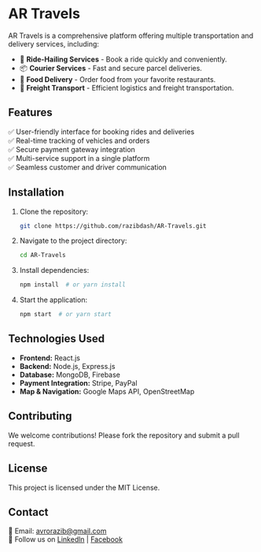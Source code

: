 # AR Travels

AR Travels is a comprehensive platform offering multiple transportation and delivery services, including:

- 🚗 **Ride-Hailing Services** - Book a ride quickly and conveniently.
- 📦 **Courier Services** - Fast and secure parcel deliveries.
- 🍔 **Food Delivery** - Order food from your favorite restaurants.
- 🚛 **Freight Transport** - Efficient logistics and freight transportation.

## Features

✅ User-friendly interface for booking rides and deliveries  
✅ Real-time tracking of vehicles and orders  
✅ Secure payment gateway integration  
✅ Multi-service support in a single platform  
✅ Seamless customer and driver communication

## Installation

1. Clone the repository:
   ```sh
   git clone https://github.com/razibdash/AR-Travels.git
   ```
2. Navigate to the project directory:
   ```sh
   cd AR-Travels
   ```
3. Install dependencies:
   ```sh
   npm install  # or yarn install
   ```
4. Start the application:
   ```sh
   npm start  # or yarn start
   ```

## Technologies Used

- **Frontend:** React.js
- **Backend:** Node.js, Express.js
- **Database:** MongoDB, Firebase
- **Payment Integration:** Stripe, PayPal
- **Map & Navigation:** Google Maps API, OpenStreetMap

## Contributing

We welcome contributions! Please fork the repository and submit a pull request.

## License

This project is licensed under the MIT License.

## Contact

📧 Email: avrorazib@gmail.com  
📱 Follow us on [Linkedln](https://linkedln.com/razibdash) | [Facebook](https://facebook.com/avronilrajib)

